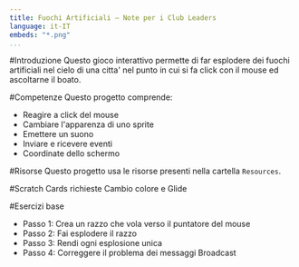 ```yaml
---
title: Fuochi Artificiali — Note per i Club Leaders                  
language: it-IT
embeds: "*.png"
...
```


#Introduzione
Questo gioco interattivo permette di far esplodere dei fuochi artificiali nel cielo di una citta' nel punto in cui si fa click con il mouse ed ascoltarne il boato.

#Competenze
Questo progetto comprende:

* Reagire a click del mouse
* Cambiare l'apparenza di uno sprite
* Emettere un suono
* Inviare e ricevere eventi
* Coordinate dello schermo

#Risorse
Questo progetto usa le risorse presenti nella cartella `Resources`.

#Scratch Cards richieste
Cambio colore e Glide

#Esercizi base
* Passo 1: Crea un razzo che vola verso il puntatore del mouse
* Passo 2: Fai esplodere il razzo
* Passo 3: Rendi ogni esplosione unica
* Passo 4: Correggere il problema dei messaggi Broadcast
